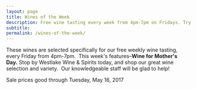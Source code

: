```yaml
---
layout: page
title: Wines of the Week
description: Free wine tasting every week from 4pm-7pm on Fridays. Try four different wines every week and find your next favorite bottle.
subtitle:
permalink: /wines-of-the-week/
---
```



These wines are selected specifically for our free weekly wine tasting, every Friday from 4pm-7pm. &nbsp;This week's features–**Wine for Mother's Day.**&nbsp;Stop by Westlake Wine & Spirits today, and shop our great wine selection and variety. &nbsp;Our knowledgeable staff will be glad to help!

Sale prices good through Tuesday, May 16, 2017

&nbsp;